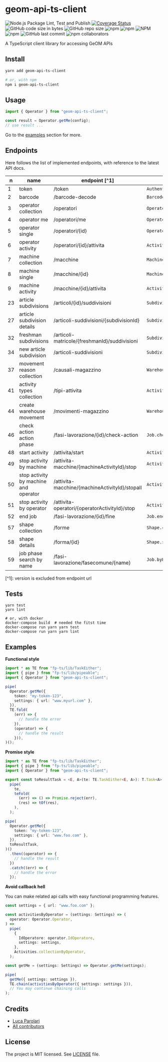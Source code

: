 # geom-api-ts-client

![Node.js Package Lint, Test and Publish](https://github.com/nexioinformatica/geom-api-ts-client/workflows/Node.js%20Package%20Lint,%20Test%20and%20Publish/badge.svg)
[![Coverage Status](https://coveralls.io/repos/github/nexioinformatica/geom-api-ts-client/badge.svg)](https://coveralls.io/github/nexioinformatica/geom-api-ts-client)
![GitHub code size in bytes](https://img.shields.io/github/languages/code-size/nexioinformatica/geom-api-ts-client.svg)
![GitHub repo size](https://img.shields.io/github/repo-size/nexioinformatica/geom-api-ts-client.svg)
![npm](https://img.shields.io/npm/dm/geom-api-ts-client.svg)
![npm](https://img.shields.io/npm/dt/geom-api-ts-client.svg)
![NPM](https://img.shields.io/npm/l/geom-api-ts-client.svg)
![npm](https://img.shields.io/npm/v/geom-api-ts-client.svg)
![GitHub last commit](https://img.shields.io/github/last-commit/nexioinformatica/geom-api-ts-client.svg)
![npm collaborators](https://img.shields.io/npm/collaborators/geom-api-ts-client.svg)

A TypeScript client library for accessing GeOM APIs

## Install

```bash
yarn add geom-api-ts-client

# or, with npm
npm i geom-api-ts-client
```

## Usage

```typescript
import { Operator } from "geom-api-ts-client";

const result = Operator.getMe(config);
// use result ...
```

Go to the [examples](#examples) section for more.

## Endpoints

Here follows the list of implemented endpoints, with reference to the
latest API docs.

| n   | name                                  | endpoint \[^1\]                                | method                                  |
| --- | ------------------------------------- | ---------------------------------------------- | --------------------------------------- |
| 1   | token                                 | /token                                         | `Authentication.login`                  |
| 2   | barcode                               | /barcode-decode                                | `Barcode.decode`                        |
| 3   | operator collection                   | /operatori                                     | `Operator.collection`                   |
| 4   | operator me                           | /operatori/me                                  | `Operator.me`                           |
| 5   | operator single                       | /operatori/{id}                                | `Operator.single`                       |
| 6   | operator activity                     | /operatori/{id}/attivita                       | `Activity.collectionByOperator`         |
| 7   | machine collection                    | /macchine                                      | `Machine.collection`                    |
| 8   | machine single                        | /macchine/{id}                                 | `Machine.single`                        |
| 9   | machine activity                      | /macchine/{id}/attivita                        | `Activity.collectionByMachine`          |
| 23  | article subdivisions                  | /articoli/{id}/suddivisioni                    | `Subdivision.collectionByArticle`       |
| 27  | article subdivision details           | /articoli-suddivisioni/{subdivisionId}         | `Subdivision.single`                    |
| 32  | freshman subdivisions                 | /articoli-matricole/{freshmanId}/suddivisioni  | `Subdivision.collectionByFreshman`      |
| 34  | new article subdivision               | /articoli-suddivisioni                         | `Subdivision.create`                    |
| 37  | movement reason collection            | /causali-magazzino                             | `Warehouse.Reason.getCollection`        |
| 41  | activity types collection             | /tipi-attivita                                 | `Activities.ActivityType.getCollection` |
| 44  | create warehouse movement             | /movimenti-magazzino                           | `Warehouse.Movement.create`             |
| 46  | check action action phase             | /fasi-lavorazione/{id}/check-action            | `Job.checkAction`                       |
| 48  | start activity                        | /attivita/start                                | `Activity.start`                        |
| 49  | stop activity by machine              | /attivita-macchine/{machineActivityId}/stop    | `Activity.stopByMachineActivity`        |
| 50  | stop activity by machine and operator | /attivita-macchine/{machineActivityId}/stopall | `Activity,stopAllByMachineActivity`     |
| 51  | stop activity by operator             | /attivita-operatori/{operatorActivityId}/stop  | `Activity.stopByOperatorActivity`       |
| 52  | end job                               | /fasi-lavorazione/{id}/fine                    | `Job.end`                               |
| 57  | shape collection                      | /forme                                         | `Shape.collection`                      |
| 58  | shape details                         | /forma/{id}                                    | `Shape.single`                          |
| 59  | job phase search by name              | /fasi-lavorazione/fasecomune/{name}            | `Job.byName`                            |

\[^1\]: version is excluded from endpoint url

## Tests

```
yarn test
yarn lint

# or, with docker
docker-compose build  # needed the fitst time
docker-compose run yarn yarn test
docker-compose run yarn yarn lint
```

## Examples

**Functional style**

```typescript
import * as TE from "fp-ts/lib/TaskEither";
import { pipe } from "fp-ts/lib/pipeable";
import { Operator } from "geom-api-ts-client";

pipe(
  Operator.getMe({
    token: "my-token-123",
    settings: { url: "www.myurl.com" },
  }),
  TE.fold(
    (err) => {
      // handle the error
    }),
    (operator) => {
      // handle the result
    })),
)();
```

**Promise style**

```typescript
import * as TE from "fp-ts/lib/TaskEither";
import { pipe } from "fp-ts/lib/pipeable";
import { Operator } from "geom-api-ts-client";

export const toResultTask = <E, A>(te: TE.TaskEither<E, A>): T.Task<A> =>
  pipe(
    te,
    teFold(
      (err) => () => Promise.reject(err),
      (res) => tOf(res),
    ),
  );

pipe(
  Operator.getMe({
    token: "my-token-123",
    settings: { url: "www.foo.com" },
  }),
  toResultTask,
)()
  .then((operator) => {
    // handle the result
  })
  .catch((err) => {
    // handle the error
  });
```

**Avoid callback hell**

You can make related api calls with easy functional programming
features.

```typescript
const settings = { url: "www.foo.com" };

const activitiesByOperator = (settings: Settings) => (
  operator: Operator.Operator,
) =>
  pipe(
    {
      IdOperatore: operator.IdOperatore,
      settings: settings,
    },
    Activities.collectionByOperator,
  );

const getMe = (settings: Settings) => Operator.getMe(settings);

pipe(
  getMe({ settings: settings }),
  TE.chain(activitiesByOperator({ settings: settings })),
  // You may continue chaining calls
);
```

## Credits

- [Luca Parolari](https://github.com/lparolari)
- [All contributors](https://github.com/nexioinformatica/geom-api-ts-client/contributors)

## License

The project is MIT licensed. See [LICENSE](LICENSE) file.

